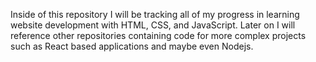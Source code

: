 Inside of this repository I will be tracking all of my progress in learning website development with HTML, CSS, and JavaScript. Later on I will reference other repositories containing code for more complex projects such as React based applications and maybe even Nodejs.